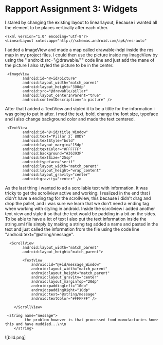 
# Rapport Assignment 3: Widgets



I stared by changing the existing layout to linearlayout, Because i wanted all the
element to be places vertically after each other.
```
<?xml version="1.0" encoding="utf-8"?>
<LinearLayout xmlns:app="http://schemas.android.com/apk/res-auto"
```

I added a ImageView and made a map called drawable-hdpi inside the res map in my project files.
I could then use the picture inside my ImageView by using the " android:src="@drawable/""
code line and just add the mane of the picture
I also styled the picture to be in the center.
```
 <ImageView
        android:id="@+id/picture"
        android:layout_width="match_parent"
        android:layout_height="300dp"
        android:src="@drawable/pillar"
        android:layout_centerInParent="true"
        android:contentDescription="a picture" />
```

After that I added a TextView and styled it to be a tittle for the information i was going to put in after.
i med the text, bold, change the font size, typeface and i also change background color and made the text centered.

```
 <TextView
        android:id="@+id/title_Window"
        android:text="Pillar 2: BODY"
        android:textStyle="bold"
        android:layout_margin="15dp"
        android:textColor="#FFFFFF"
        android:background="#36393F"
        android:textSize="25sp"
        android:typeface="serif"
        android:layout_width="match_parent"
        android:layout_height="wrap_content"
        android:layout_gravity="center"
        android:gravity="center" />
```

As the last thing i wanted to ad a scrollable text with information.
It was tricky to get the scrollview active and working.
I realized in the end that i didn't have a ending tag for the scrollview,
this because i didn't drag and drop the pallet, and i was sure we learn that we don't need a ending tag
when working with styling in android. Inside the scrollview i added another text view and style it so
that the text would be padding in a bit on the sides. To be able to have a lot of text i also put the text information
inside the string.xml file simply by making a string tag added a name and pasted in the text and
just called the information from the file using the code line "android:text="@string/message".

```
  <ScrollView
        android:layout_width="match_parent"
        android:layout_height="match_parent">

        <TextView
            android:id="@+id/message_Window"
            android:layout_width="match_parent"
            android:layout_height="match_parent"
            android:layout_gravity="center"
            android:layout_marginTop="20dp"
            android:paddingLeft="10dp"
            android:paddingRight="10dp"
            android:text="@string/message"
            android:textColor="#FFFFFF" />

    </ScrollView>
```

```
 <string name="message">
         the problem however is that processed food manufacturies know this and have muddied...\n\n
    </string>
```

![bild.png]

